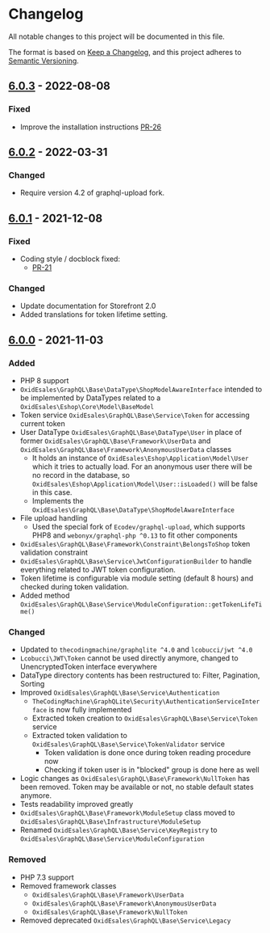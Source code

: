 # Changelog
All notable changes to this project will be documented in this file.

The format is based on [Keep a Changelog](https://keepachangelog.com/en/1.0.0/),
and this project adheres to [Semantic Versioning](https://semver.org/spec/v2.0.0.html).

## [6.0.3] - 2022-08-08

### Fixed
- Improve the installation instructions [PR-26](https://github.com/OXID-eSales/graphql-base-module/pull/26)

## [6.0.2] - 2022-03-31

### Changed
- Require version 4.2 of graphql-upload fork.

## [6.0.1] - 2021-12-08

### Fixed
- Coding style / docblock fixed:
  - [PR-21](https://github.com/OXID-eSales/graphql-base-module/pull/21)

### Changed
- Update documentation for Storefront 2.0
- Added translations for token lifetime setting.

## [6.0.0] - 2021-11-03

### Added
- PHP 8 support
- `OxidEsales\GraphQL\Base\DataType\ShopModelAwareInterface` intended to be implemented by DataTypes related to a `OxidEsales\Eshop\Core\Model\BaseModel`
- Token service `OxidEsales\GraphQL\Base\Service\Token` for accessing current token
- User DataType `OxidEsales\GraphQL\Base\DataType\User` in place of former `OxidEsales\GraphQL\Base\Framework\UserData` and `OxidEsales\GraphQL\Base\Framework\AnonymousUserData` classes
  - It holds an instance of `OxidEsales\Eshop\Application\Model\User` which it tries to actually load. For an anonymous user there will be no record in the database, so `OxidEsales\Eshop\Application\Model\User::isLoaded()` will be false in this case.
  - Implements the `OxidEsales\GraphQL\Base\DataType\ShopModelAwareInterface`
- File upload handling
  - Used the special fork of `Ecodev/graphql-upload`, which supports PHP8 and `webonyx/graphql-php ^0.13` to fit other components
- `OxidEsales\GraphQL\Base\Framework\Constraint\BelongsToShop` token validation constraint
- `OxidEsales\GraphQL\Base\Service\JwtConfigurationBuilder` to handle everything related to JWT token configuration.
- Token lifetime is configurable via module setting (default 8 hours) and checked during token validation.
- Added method `OxidEsales\GraphQL\Base\Service\ModuleConfiguration::getTokenLifeTime()`

### Changed
- Updated to `thecodingmachine/graphqlite ^4.0` and `lcobucci/jwt ^4.0`
- `Lcobucci\JWT\Token` cannot be used directly anymore, changed to UnencryptedToken interface everywhere
- DataType directory contents has been restructured to: Filter, Pagination, Sorting
- Improved `OxidEsales\GraphQL\Base\Service\Authentication`
  - `TheCodingMachine\GraphQLite\Security\AuthenticationServiceInterface` is now fully implemented
  - Extracted token creation to `OxidEsales\GraphQL\Base\Service\Token` service
  - Extracted token validation to `OxidEsales\GraphQL\Base\Service\TokenValidator` service
    - Token validation is done once during token reading procedure now
    - Checking if token user is in "blocked" group is done here as well
- Logic changes as `OxidEsales\GraphQL\Base\Framework\NullToken` has been removed. Token may be available or not, no stable default states anymore.
- Tests readability improved greatly
- `OxidEsales\GraphQL\Base\Framework\ModuleSetup` class moved to `OxidEsales\GraphQL\Base\Infrastructure\ModuleSetup`
- Renamed `OxidEsales\GraphQL\Base\Service\KeyRegistry` to `OxidEsales\GraphQL\Base\Service\ModuleConfiguration`

### Removed
- PHP 7.3 support
- Removed framework classes
  - `OxidEsales\GraphQL\Base\Framework\UserData`
  - `OxidEsales\GraphQL\Base\Framework\AnonymousUserData`
  - `OxidEsales\GraphQL\Base\Framework\NullToken`
- Removed deprecated `OxidEsales\GraphQL\Base\Service\Legacy`

[6.0.3]: https://github.com/OXID-eSales/graphql-base-module/compare/v6.0.2...v6.0.3
[6.0.2]: https://github.com/OXID-eSales/graphql-base-module/compare/v6.0.1...v6.0.2
[6.0.1]: https://github.com/OXID-eSales/graphql-base-module/compare/v6.0.0...v6.0.1
[6.0.0]: https://github.com/OXID-eSales/graphql-base-module/compare/v5.2.1...v6.0.0
